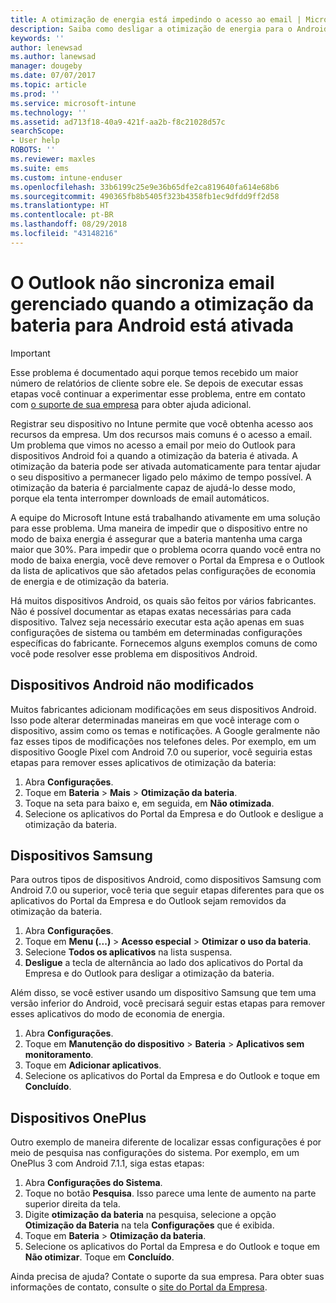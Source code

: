 ```yaml
---
title: A otimização de energia está impedindo o acesso ao email | Microsoft Docs
description: Saiba como desligar a otimização de energia para o Android a fim de assegurar o recebimento de seu email.
keywords: ''
author: lenewsad
ms.author: lanewsad
manager: dougeby
ms.date: 07/07/2017
ms.topic: article
ms.prod: ''
ms.service: microsoft-intune
ms.technology: ''
ms.assetid: ad713f18-40a9-421f-aa2b-f8c21028d57c
searchScope:
- User help
ROBOTS: ''
ms.reviewer: maxles
ms.suite: ems
ms.custom: intune-enduser
ms.openlocfilehash: 33b6199c25e9e36b65dfe2ca819640fa614e68b6
ms.sourcegitcommit: 490365fb8b5405f323b4358fb1ec9dfdd9ff2d58
ms.translationtype: HT
ms.contentlocale: pt-BR
ms.lasthandoff: 08/29/2018
ms.locfileid: "43148216"
---
```

# <a name="outlook-wont-sync-managed-email-when-battery-optimization-for-android-is-turned-on"></a>O Outlook não sincroniza email gerenciado quando a otimização da bateria para Android está ativada

> [!IMPORTANT]
> Esse problema é documentado aqui porque temos recebido um maior número de relatórios de cliente sobre ele. Se depois de executar essas etapas você continuar a experimentar esse problema, entre em contato com [o suporte de sua empresa](https://go.microsoft.com/fwlink/?linkid=2010980) para obter ajuda adicional.

Registrar seu dispositivo no Intune permite que você obtenha acesso aos recursos da empresa. Um dos recursos mais comuns é o acesso a email. Um problema que vimos no acesso a email por meio do Outlook para dispositivos Android foi a quando a otimização da bateria é ativada. A otimização da bateria pode ser ativada automaticamente para tentar ajudar o seu dispositivo a permanecer ligado pelo máximo de tempo possível. A otimização da bateria é parcialmente capaz de ajudá-lo desse modo, porque ela tenta interromper downloads de email automáticos.

A equipe do Microsoft Intune está trabalhando ativamente em uma solução para esse problema. Uma maneira de impedir que o dispositivo entre no modo de baixa energia é assegurar que a bateria mantenha uma carga maior que 30%. Para impedir que o problema ocorra quando você entra no modo de baixa energia, você deve remover o Portal da Empresa e o Outlook da lista de aplicativos que são afetados pelas configurações de economia de energia e de otimização da bateria.

Há muitos dispositivos Android, os quais são feitos por vários fabricantes. Não é possível documentar as etapas exatas necessárias para cada dispositivo. Talvez seja necessário executar esta ação apenas em suas configurações de sistema ou também em determinadas configurações específicas do fabricante. Fornecemos alguns exemplos comuns de como você pode resolver esse problema em dispositivos Android.

## <a name="unmodified-android-devices"></a>Dispositivos Android não modificados

Muitos fabricantes adicionam modificações em seus dispositivos Android. Isso pode alterar determinadas maneiras em que você interage com o dispositivo, assim como os temas e notificações. A Google geralmente não faz esses tipos de modificações nos telefones deles. Por exemplo, em um dispositivo Google Pixel com Android 7.0 ou superior, você seguiria estas etapas para remover esses aplicativos de otimização da bateria:

1. Abra **Configurações**.
2. Toque em **Bateria** > **Mais** > **Otimização da bateria**.
3. Toque na seta para baixo e, em seguida, em **Não otimizada**.
4. Selecione os aplicativos do Portal da Empresa e do Outlook e desligue a otimização da bateria.

## <a name="samsung-devices"></a>Dispositivos Samsung

Para outros tipos de dispositivos Android, como dispositivos Samsung com Android 7.0 ou superior, você teria que seguir etapas diferentes para que os aplicativos do Portal da Empresa e do Outlook sejam removidos da otimização da bateria.

1. Abra **Configurações**.
2. Toque em **Menu (...)** > **Acesso especial** > **Otimizar o uso da bateria**.
3. Selecione **Todos os aplicativos** na lista suspensa.
4. **Desligue** a tecla de alternância ao lado dos aplicativos do Portal da Empresa e do Outlook para desligar a otimização da bateria.

Além disso, se você estiver usando um dispositivo Samsung que tem uma versão inferior do Android, você precisará seguir estas etapas para remover esses aplicativos do modo de economia de energia.

1. Abra **Configurações**.
2. Toque em **Manutenção do dispositivo** > **Bateria** > **Aplicativos sem monitoramento**.
3. Toque em **Adicionar aplicativos**.
4. Selecione os aplicativos do Portal da Empresa e do Outlook e toque em **Concluído**.

## <a name="oneplus-devices"></a>Dispositivos OnePlus

Outro exemplo de maneira diferente de localizar essas configurações é por meio de pesquisa nas configurações do sistema. Por exemplo, em um OnePlus 3 com Android 7.1.1, siga estas etapas: 

1. Abra **Configurações do Sistema**. 
2. Toque no botão **Pesquisa**. Isso parece uma lente de aumento na parte superior direita da tela. 
3. Digite **otimização da bateria** na pesquisa, selecione a opção **Otimização da Bateria** na tela **Configurações** que é exibida. 
4. Toque em **Bateria** > **Otimização da bateria**.
5. Selecione os aplicativos do Portal da Empresa e do Outlook e toque em **Não otimizar**. Toque em **Concluído**.

<!--On a OnePlus 5 device with Android 7.1.1, you would follow these steps to remove these apps from battery optimization:
1. Open **Settings**.
2. Tap **Battery** > **Battery optimization**.
3. Select the Company Portal and Outlook apps, then select **Don’t optimize**. Tap **Done**.-->

Ainda precisa de ajuda? Contate o suporte da sua empresa. Para obter suas informações de contato, consulte o [site do Portal da Empresa](https://go.microsoft.com/fwlink/?linkid=2010980).
